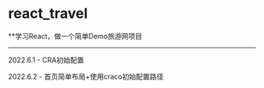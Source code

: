# react_travel
**学习React，做一个简单Demo旅游网项目


---


2022.6.1 - CRA初始配置


2022.6.2 - 首页简单布局+使用craco初始配置路径
